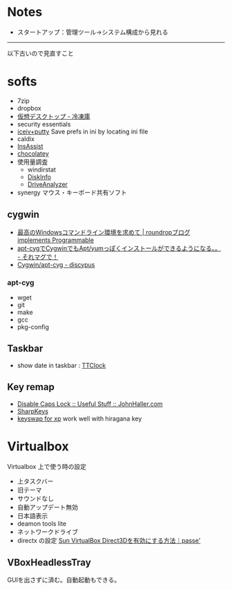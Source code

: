 Notes
=====

* スタートアップ：管理ツール→システム構成から見れる


***

以下古いので見直すこと


softs
=====

* 7zip
* dropbox
* [仮想デスクトップ - 冷凍庫](http://d.hatena.ne.jp/sr10/20140202/1391344473)
* security essentials
* [iceiv+putty](http://ice.hotmint.com/putty/)
Save prefs in ini by locating ini file
* caldix
* [InsAssist](http://fow.minim.ne.jp/down/ap/a002.html)
* [chocolatey](https://chocolatey.org/)
* 使用量調査
  * windirstat
  * [DiskInfo](http://www.vector.co.jp/magazine/softnews/090522/n0905221.html)
  * [DriveAnalyzer](http://www.vector.co.jp/magazine/softnews/041201/n0412012.html)
* synergy マウス・キーボード共有ソフト


cygwin
------

* [最高のWindowsコマンドライン環境を求めて | roundropブログ implements Programmable](http://blog.roundrop.jp/show/34)
* [apt-cygでCygwinでもApt/yumっぽくインストールができるようになる。。 - それマグで！](http://takuya-1st.hatenablog.jp/entry/20110205/1296887435)
* [Cygwin/apt-cyg - discypus](http://discypus.jp/wiki/?Cygwin%2Fapt-cyg)


### apt-cyg

* wget
* git
* make
* gcc
* pkg-config


Taskbar
-------

* show date in taskbar : [TTClock](http://chihiro718.jpn.org/JPN/software.html)


Key remap
-------------

* [Disable Caps Lock :: Useful Stuff :: JohnHaller.com](http://johnhaller.com/jh/useful_stuff/disable_caps_lock/)
* [SharpKeys](http://sharpkeys.codeplex.com/)
* [keyswap for xp](http://www.asahi-net.or.jp/~ee7k-nsd/)
work well with hiragana key



Virtualbox
==========

Virtualbox 上で使う時の設定

* 上タスクバー
* 旧テーマ
* サウンドなし
* 自動アップデート無効
* 日本語表示
* deamon tools lite
* ネットワークドライブ
* directx の設定 [Sun VirtualBox Direct3Dを有効にする方法｜passe'](http://ameblo.jp/ef-gc35-3223/entry-10343421443.html)


VBoxHeadlessTray
----------------

GUIを出さずに済む。自動起動もできる。
